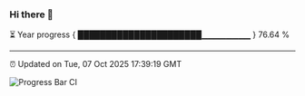 ### Hi there 👋

⏳ Year progress { ██████████████████████▁▁▁▁▁▁▁▁ } 76.64 %

---

⏰ Updated on Tue, 07 Oct 2025 17:39:19 GMT

![Progress Bar CI](https://github.com/IshwaranRudhara/GIT-ACTION/workflows/Progress%20Bar%20CI/badge.svg)
